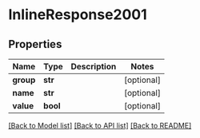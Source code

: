 # InlineResponse2001

## Properties
Name | Type | Description | Notes
------------ | ------------- | ------------- | -------------
**group** | **str** |  | [optional] 
**name** | **str** |  | [optional] 
**value** | **bool** |  | [optional] 

[[Back to Model list]](../README.md#documentation-for-models) [[Back to API list]](../README.md#documentation-for-api-endpoints) [[Back to README]](../README.md)

